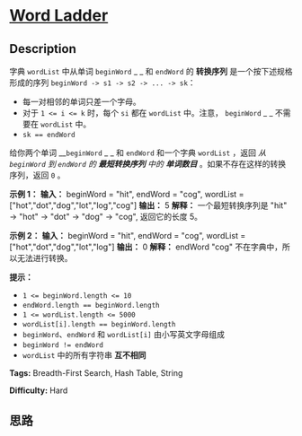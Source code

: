 # [Word Ladder][title]

## Description

字典 `wordList` 中从单词 `beginWord` _ _ 和 `endWord` 的 **转换序列** 是一个按下述规格形成的序列
`beginWord -> s1 -> s2 -> ... -> sk`：

  * 每一对相邻的单词只差一个字母。
  *  对于 `1 <= i <= k` 时，每个 `si` 都在 `wordList` 中。注意， `beginWord` _ _ 不需要在 `wordList` 中。
  * `sk == endWord`

给你两个单词 __`beginWord` _ _ 和 `endWord` 和一个字典 `wordList` ，返回 _从  `beginWord` 到
`endWord` 的 **最短转换序列** 中的 **单词数目**_ 。如果不存在这样的转换序列，返回 `0` 。



**示例 1：**
            **输入：** beginWord = "hit", endWord = "cog", wordList = ["hot","dot","dog","lot","log","cog"]    **输出：** 5    **解释：** 一个最短转换序列是 "hit" -> "hot" -> "dot" -> "dog" -> "cog", 返回它的长度 5。    

**示例 2：**
            **输入：** beginWord = "hit", endWord = "cog", wordList = ["hot","dot","dog","lot","log"]    **输出：** 0    **解释：** endWord "cog" 不在字典中，所以无法进行转换。



**提示：**

  * `1 <= beginWord.length <= 10`
  * `endWord.length == beginWord.length`
  * `1 <= wordList.length <= 5000`
  * `wordList[i].length == beginWord.length`
  * `beginWord`、`endWord` 和 `wordList[i]` 由小写英文字母组成
  * `beginWord != endWord`
  * `wordList` 中的所有字符串 **互不相同**


**Tags:** Breadth-First Search, Hash Table, String

**Difficulty:** Hard

## 思路

[title]: https://leetcode-cn.com/problems/word-ladder
